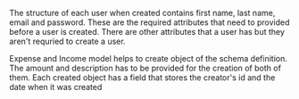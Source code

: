 The structure of each user when created contains first name, last name, email and password. These
are the required attributes that need to provided before a user is created. There are other attributes
that a user has but they aren't requried to create a user.

Expense and Income model helps to create object of the schema definition. The amount and description has to be provided for the creation of both of them. Each created object has a field that stores the creator's
id and the date when it was created
